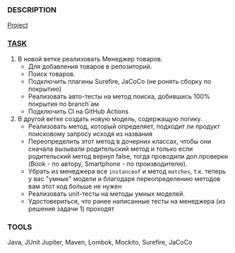 ### DESCRIPTION
[Project](https://github.com/netology-code/javaqa-code/tree/master/3.5_inheritance/products)

### [TASK](https://github.com/netology-code/javaqa-homeworks/tree/master/inheritance)
1. В новой ветке реализовать Менеджер товаров.
    * Для добавления товаров в репозиторий.
    * Поиск товаров.
    * Подключить плагины Surefire, JaCoCo (не ронять сборку по покрытию)
    * Реализовать авто-тесты на метод поиска, добившись 100% покрытия по branch`ам
    * Подключить CI на GitHub Actions
1. В другой ветке создать новую модель, содержащую логику.
    * Реализовать метод, который определяет, подходит ли продукт поисковому запросу исходя из названия
    * Переопределить этот метод в дочерних классах, чтобы они сначала вызывали родительский метод и только если 
      родительский метод вернул false, тогда проводили доп.проверки (Book - по автору, Smartphone - по производителю).
    * Убрать из менеджера все ``instanceof`` и метод ``matches``, т.к. теперь у вас "умные" модели и благодаря 
      переопределению методов вам этот код больше не нужен
    * Реализовать unit-тесты на методы умных моделей.
    * Удостовериться, что ранее написанные тесты на менеджера (из решения задачи 1) проходят
    
### TOOLS
Java, JUnit Jupiter, Maven, Lombok, Mockito, Surefire, JaCoCo